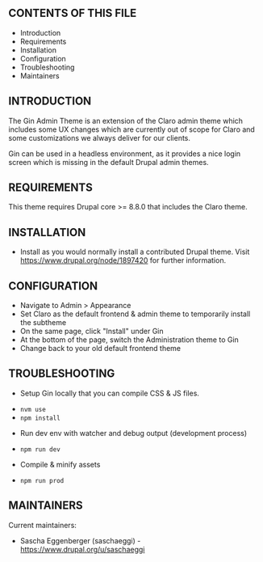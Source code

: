 CONTENTS OF THIS FILE
---------------------

 * Introduction
 * Requirements
 * Installation
 * Configuration
 * Troubleshooting
 * Maintainers


INTRODUCTION
------------

The Gin Admin Theme is an extension of the Claro admin theme which includes some
UX changes which are currently out of scope for Claro and some customizations we
always deliver for our clients.

Gin can be used in a headless environment, as it provides a nice login screen
which is missing in the default Drupal admin themes.


REQUIREMENTS
------------

This theme requires Drupal core >= 8.8.0 that includes the Claro theme.


INSTALLATION
------------

 * Install as you would normally install a contributed Drupal theme. Visit
   https://www.drupal.org/node/1897420 for further information.


CONFIGURATION
-------------

 * Navigate to Admin > Appearance
 * Set Claro as the default frontend & admin theme to temporarily install the
   subtheme
 * On the same page, click "Install" under Gin
 * At the bottom of the page, switch the Administration theme to Gin
 * Change back to your old default frontend theme


TROUBLESHOOTING
---------------

- Setup Gin locally that you can compile CSS & JS files.

* `nvm use`
* `npm install`

- Run dev env with watcher and debug output (development process)

* `npm run dev`

- Compile & minify assets

* `npm run prod`


MAINTAINERS
-----------

Current maintainers:

  * Sascha Eggenberger (saschaeggi) - https://www.drupal.org/u/saschaeggi
